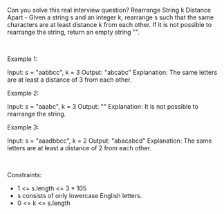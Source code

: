 Can you solve this real interview question? Rearrange String k Distance Apart - Given a string s and an integer k, rearrange s such that the same characters are at least distance k from each other. If it is not possible to rearrange the string, return an empty string "".

 

Example 1:


Input: s = "aabbcc", k = 3
Output: "abcabc"
Explanation: The same letters are at least a distance of 3 from each other.


Example 2:


Input: s = "aaabc", k = 3
Output: ""
Explanation: It is not possible to rearrange the string.


Example 3:


Input: s = "aaadbbcc", k = 2
Output: "abacabcd"
Explanation: The same letters are at least a distance of 2 from each other.


 

Constraints:

 * 1 <= s.length <= 3 * 105
 * s consists of only lowercase English letters.
 * 0 <= k <= s.length